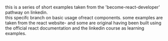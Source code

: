 this is a series of short examples taken from the 'become-react-developer' pathway on linkedin.  
this specifc branch on basic usage ofreact components. some examples are taken from the react website- and some are original having been built using the official react documentation and the linkedin course as learning examples.


